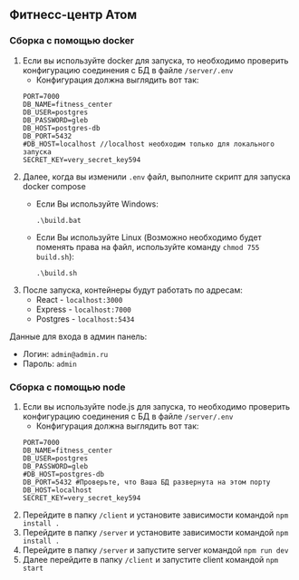 ## Фитнесс-центр Атом


### Сборка с помощью docker

1. Если вы используйте docker для запуска, то необходимо проверить конфигурацию соединения с БД в файле `/server/.env`
    - Конфигурация должна выглядить вот так:
    ```
    PORT=7000
    DB_NAME=fitness_center
    DB_USER=postgres
    DB_PASSWORD=gleb
    DB_HOST=postgres-db
    DB_PORT=5432
    #DB_HOST=localhost //localhost необходим только для локального запуска
    SECRET_KEY=very_secret_key594
    ```
2. Далее, когда вы изменили `.env` файл, выполните скрипт для запуска docker compose
    - Если Вы используйте Windows:

        `.\build.bat`
    - Если Вы используйте Linux (Возможно необходимо будет поменять права на файл, используйте команду `chmod 755 build.sh`):

        `.\build.sh`
3. После запуска, контейнеры будут работать по адресам:
    - React - `localhost:3000`
    - Express - `localhost:7000`
    - Postgres - `localhost:5434`

Данные для входа в админ панель:
 - Логин: `admin@admin.ru`
 - Пароль: `admin`

### Сборка с помощью node

1. Если вы используйте node.js для запуска, то необходимо проверить конфигурацию соединения с БД в файле `/server/.env`
    - Конфигурация должна выглядить вот так:
    ```
    PORT=7000
    DB_NAME=fitness_center
    DB_USER=postgres
    DB_PASSWORD=gleb
    #DB_HOST=postgres-db
    DB_PORT=5432 #Проверьте, что Ваша БД развернута на этом порту
    DB_HOST=localhost
    SECRET_KEY=very_secret_key594
    ```
2. Перейдите в папку `/client` и установите зависимости командой `npm install .`
3. Перейдите в папку `/server` и установите зависимости командой `npm install .`
4. Перейдите в папку `/server` и запустите server командой `npm run dev`
4. Далее перейдите в папку `/client` и запустите client командой `npm start`